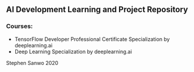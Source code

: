 ## AI Development Learning and Project Repository

### Courses:

- TensorFlow Developer Professional Certificate Specialization by deeplearning.ai
- Deep Learning Specialization by deeplearning.ai

Stephen Sanwo
2020
